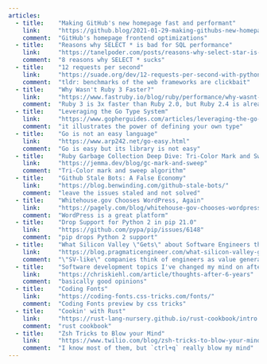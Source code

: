 ```yaml
---
articles:
  - title:    "Making GitHub's new homepage fast and performant"
    link:     "https://github.blog/2021-01-29-making-githubs-new-homepage-fast-and-performant/"
    comment:  "GitHub's homepage frontend optimizations"
  - title:    "Reasons why SELECT * is bad for SQL performance"
    link:     "https://tanelpoder.com/posts/reasons-why-select-star-is-bad-for-sql-performance/"
    comment:  "8 reasons why SELECT * sucks"
  - title:    "12 requests per second"
    link:     "https://suade.org/dev/12-requests-per-second-with-python/"
    comment:  "tldr: benchmarks of the web frameworks are clickbait"
  - title:    "Why Wasn't Ruby 3 Faster?"
    link:     "https://www.fastruby.io/blog/ruby/performance/why-wasnt-ruby-3-faster.html"
    comment:  "Ruby 3 is 3x faster than Ruby 2.0, but Ruby 2.4 is already faster than 2.0 a lot"
  - title:    "Leveraging the Go Type System"
    link:     "https://www.gopherguides.com/articles/leveraging-the-go-type-system"
    comment:  "it illustrates the power of defining your own type"
  - title:    "Go is not an easy language"
    link:     "https://www.arp242.net/go-easy.html"
    comment:  "Go is easy but its library is not easy"
  - title:    "Ruby Garbage Collection Deep Dive: Tri-Color Mark and Sweep"
    link:     "https://jemma.dev/blog/gc-mark-and-sweep"
    comment:  "Tri-Color mark and sweep algorithm"
  - title:    "Github Stale Bots: A False Economy"
    link:     "https://blog.benwinding.com/github-stale-bots/"
    comment:  "leave the issues staled and not solved"
  - title:    "Whitehouse.gov Chooses WordPress, Again"
    link:     "https://pagely.com/blog/whitehouse-gov-chooses-wordpress-again/"
    comment:  "WordPress is a great platform"
  - title:    "Drop Support for Python 2 in pip 21.0"
    link:     "https://github.com/pypa/pip/issues/6148"
    comment:  "pip drops Python 2 support"
  - title:    "What Silicon Valley \"Gets\" about Software Engineers that Traditional Companies Do Not"
    link:     "https://blog.pragmaticengineer.com/what-silicon-valley-gets-right-on-software-engineers/"
    comment:  "\"SV-like\" companies think of engineers as value generators, and creative problem solvers. Traditional companies think of them as factory workers."
  - title:    "Software development topics I've changed my mind on after 6 years in the industry"
    link:     "https://chriskiehl.com/article/thoughts-after-6-years"
    comment:  "basically good opinions"
  - title:    "Coding Fonts"
    link:     "https://coding-fonts.css-tricks.com/fonts/"
    comment:  "Coding Fonts preview by css tricks"
  - title:    "Cookin' with Rust"
    link:     "https://rust-lang-nursery.github.io/rust-cookbook/intro.html"
    comment:  "rust cookbook"
  - title:    "Zsh Tricks to Blow your Mind"
    link:     "https://www.twilio.com/blog/zsh-tricks-to-blow-your-mind"
    comment:  "I know most of them, but `ctrl+q` really blow my mind"
---
```

